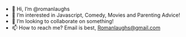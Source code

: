 - 👋 Hi, I’m @romanlaughs
- 👀 I’m interested in Javascript, Comedy, Movies and Parenting Advice!
- 💞️ I’m looking to collaborate on something!
- 📫 How to reach me? Email is best, Romanlaughs@gmail.com

<!---
romanlaughs/romanlaughs is a ✨ special ✨ repository because its `README.md` (this file) appears on your GitHub profile.
You can click the Preview link to take a look at your changes.
--->
